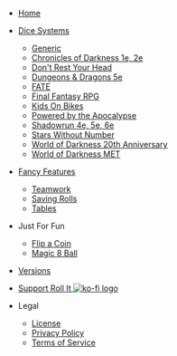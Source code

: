 - [Home](/?id=welcome-to-roll-it "Home | Roll It Docs")

- [Dice Systems](/systems "Dice Systems | Roll It Docs")

    + [Generic](/systems/generic "Generic Dice | Roll It Docs")
    + [Chronicles of Darkness 1e, 2e](/systems/nwod "CoD | Roll It Docs")
    + [Don't Rest Your Head](/systems/drh "Don't Rest Your Head | Roll It Docs")
    + [Dungeons & Dragons 5e](/systems/dnd5e "D&D 5e | Roll It Docs")
    + [FATE](/systems/fate "FATE | Roll It Docs")
    + [Final Fantasy RPG](/systems/ffrpg "FFRPG | Roll It Docs")
    + [Kids On Bikes](/systems/kob "Kids On Bikes | Roll It Docs")
    + [Powered by the Apocalypse](/systems/pba "Powered by the Apocalpyse | Roll It Docs")
    + [Shadowrun 4e, 5e, 6e](/systems/shadowrun "Shadowrun | Roll It Docs")
    + [Stars Without Number](/systems/swn "Stars Without Number | Roll It Docs")
    + [World of Darkness 20th Anniversary](/systems/wod20 "WoD | Roll It Docs")
    + [World of Darkness MET](/systems/met "MET | Roll It Docs")

- [Fancy Features](/features.md "Fancy Features | Roll It Docs")

    + [Teamwork](/features/teamwork "Teamwork Tests | Roll It Docs")
    + [Saving Rolls](/features/saved "Saved Rolls | Roll It Docs")
    + [Tables](/features/tables "Tables | Roll It Docs")

- Just For Fun

    + [Flip a Coin](/fun/coin "Coin Flip | Roll It Docs")
    + [Magic 8 Ball](/fun/8ball "Magic 8 Ball | Roll It Docs")

- [Versions](/versions "Version History | Roll It Docs")

- [Support Roll It ![ko-fi logo](../_images/KofiCoffee_112.png ':class=emoji')](https://ko-fi.com/paige2501)

- Legal

    + [License](/license "License | Roll It Docs")
    + [Privacy Policy](/privacy "Privacy Policy | Roll It Docs")
    + [Terms of Service](/terms "Terms of Service | Roll It Docs")
